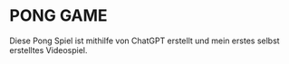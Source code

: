 # PONG GAME

Diese Pong Spiel ist mithilfe von ChatGPT erstellt und mein erstes selbst erstelltes Videospiel.
